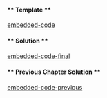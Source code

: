 <!-- Add translation for the following page: https://learn.vyperlang.org/#/1/putting_it_together
Do NOT change the code below. The below code runs the code editor -->

<!-- tabs:start -->

#### ** Template **

[embedded-code](../../assets/1/1.12-template-code.vy ':include :type=code embed-template')

#### ** Solution **

[embedded-code-final](../../assets/1/1.12-finished-code.vy ':include :type=code embed-final')

#### ** Previous Chapter Solution **

[embedded-code-previous](../../assets/1/1.11-finished-code.vy ':include :type=code embed-previous')

<!-- tabs:end -->
